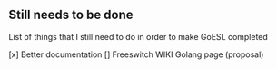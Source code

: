 ## Still needs to be done

List of things that I still need to do in order to make GoESL completed

[x] Better documentation
[] Freeswitch WIKI Golang page (proposal)
